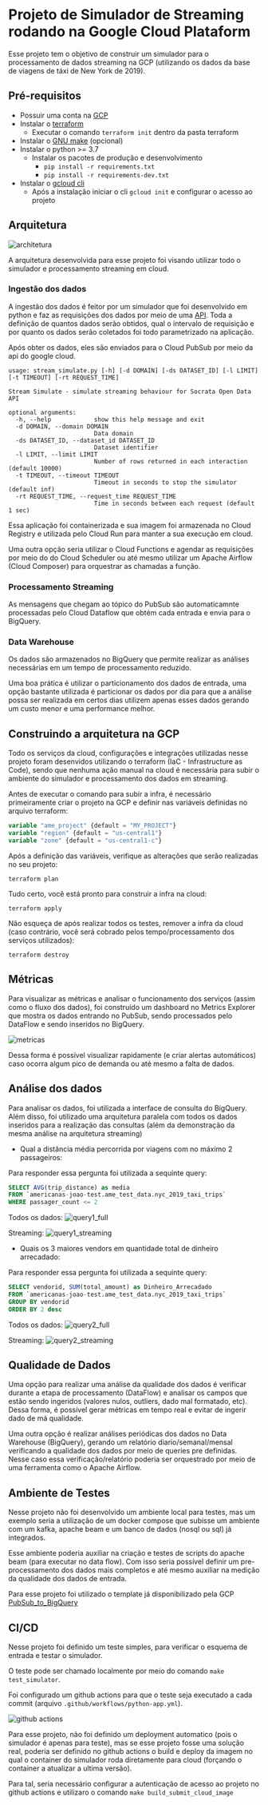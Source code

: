 # Projeto de Simulador de Streaming rodando na Google Cloud Plataform

Esse projeto tem o objetivo de construir um simulador para o processamento de dados streaming na GCP (utilizando os dados da base de viagens de táxi de New York de 2019).

## Pré-requisitos

- Possuir uma conta na [GCP](https://cloud.google.com/)
- Instalar o [terraform](https://www.terraform.io/)
  - Executar o comando `terraform init` dentro da pasta terraform
- Instalar o [GNU make](https://www.gnu.org/software/make/) (opcional)
- Instalar o python >= 3.7
  - Instalar os pacotes de produção e desenvolvimento
    - `pip install -r requirements.txt`
    - `pip install -r requirements-dev.txt`
- Instalar o [gcloud cli](https://cloud.google.com/sdk/docs/install)
  - Após a instalação iniciar o cli `gcloud init` e configurar o acesso ao projeto

## Arquitetura

![architetura](images/architecture.png)

A arquitetura desenvolvida para esse projeto foi visando utilizar todo o simulador e processamento streaming em cloud.

### Ingestão dos dados

A ingestão dos dados é feitor por um simulador que foi desenvolvido em python e faz as requisições dos dados por meio de uma [API](https://dev.socrata.com/foundry/data.cityofnewyork.us/2upf-qytp). Toda a definição de quantos dados serão obtidos, qual o intervalo de requisição e por quanto os dados serão coletados foi todo parametrizado na aplicação. 

Após obter os dados, eles são enviados para o Cloud PubSub por meio da api do google cloud.

```
usage: stream_simulate.py [-h] [-d DOMAIN] [-ds DATASET_ID] [-l LIMIT] [-t TIMEOUT] [-rt REQUEST_TIME]

Stream Simulate - simulate streaming behaviour for Socrata Open Data API

optional arguments:
  -h, --help            show this help message and exit
  -d DOMAIN, --domain DOMAIN
                        Data domain
  -ds DATASET_ID, --dataset_id DATASET_ID
                        Dataset identifier
  -l LIMIT, --limit LIMIT
                        Number of rows returned in each interaction (default 10000)
  -t TIMEOUT, --timeout TIMEOUT
                        Timeout in seconds to stop the simulator (default inf)
  -rt REQUEST_TIME, --request_time REQUEST_TIME
                        Time in seconds between each request (default 1 sec)
```

Essa aplicação foi containerizada e sua imagem foi armazenada no Cloud Registry e utilizada pelo Cloud Run para manter a sua execução em cloud.

Uma outra opção seria utilizar o Cloud Functions e agendar as requisições por meio do do Cloud Scheduler ou até mesmo utilizar um Apache Airflow (Cloud Composer) para orquestrar as chamadas a função.

### Processamento Streaming

As mensagens que chegam ao tópico do PubSub são automaticamnte processadas pelo Cloud Dataflow que obtém cada entrada e envia para o BigQuery.

### Data Warehouse

Os dados são armazenados no BigQuery que permite realizar as análises necessárias em um tempo de processamento reduzido.

Uma boa prática é utilizar o particionamento dos dados de entrada, uma opção bastante utilizada é particionar os dados por dia para que a análise possa ser realizada em certos dias utilizem apenas esses dados gerando um custo menor e uma performance melhor.

## Construindo a arquitetura na GCP

Todo os serviços da cloud, configurações e integrações utilizadas nesse projeto foram desenvidos utilizando o terraform (IaC - Infrastructure as Code), sendo que nenhuma ação manual na cloud é necessária para subir o ambiente do simulador e processamento dos dados em streaming.

Antes de executar o comando para subir a infra, é necessário primeiramente criar o projeto na GCP e definir nas variáveis definidas no arquivo terraform:

```terraform
variable "ame_project" {default = "MY_PROJECT"}
variable "region" {default = "us-central1"}
variable "zone" {default = "us-central1-c"}
```

Após a definição das variáveis, verifique as alterações que serão realizadas no seu projeto:

```shell
terraform plan
```

Tudo certo, você está pronto para construir a infra na cloud:

```shell
terraform apply
```

Não esqueça de após realizar todos os testes, remover a infra da cloud (caso contrário, você será cobrado pelos tempo/processamento dos serviços utilizados):

```shell
terraform destroy
```

## Métricas

Para visualizar as métricas e analisar o funcionamento dos serviços (assim como o fluxo dos dados), foi construído um dashboard no Metrics Explorer que mostra os dados entrando no PubSub, sendo processados pelo DataFlow e sendo inseridos no BigQuery.

![metricas](images/metricas.png)

Dessa forma é possível visualizar rapidamente (e criar alertas automáticos) caso ocorra algum pico de demanda ou até mesmo a falta de dados.

## Análise dos dados

Para analisar os dados, foi utilizada a interface de consulta do BigQuery. Além disso, foi utilizado uma arquitetura paralela com todos os dados inseridos para a realização das consultas (além da demonstração da mesma análise na arquitetura streaming)

- Qual a distância média percorrida por viagens com no máximo 2 passageiros:

Para responder essa pergunta foi utilizada a sequinte query:

```sql
SELECT AVG(trip_distance) as media 
FROM `americanas-joao-test.ame_test_data.nyc_2019_taxi_trips` 
WHERE passager_count <= 2
```

Todos os dados:
![query1_full](images/query1.png)

Streaming:
![query1_streaming](images/query1_streaming.png)

- Quais os 3 maiores vendors em quantidade total de dinheiro arrecadado:

Para responder essa pergunta foi utilizada a sequinte query:

```sql
SELECT vendorid, SUM(total_amount) as Dinheiro_Arrecadado 
FROM `americanas-joao-test.ame_test_data.nyc_2019_taxi_trips` 
GROUP BY vendorid
ORDER BY 2 desc
```

Todos os dados:
![query2_full](images/query2.png)

Streaming:
![query2_streaming](images/query2_streaming.png)

## Qualidade de Dados

Uma opção para realizar uma análise da qualidade dos dados é verificar durante a etapa de processamento (DataFlow) e analisar os campos que estão sendo ingeridos (valores nulos, outliers, dado mal formatado, etc). Dessa forma, é possível gerar métricas em tempo real e evitar de ingerir dado de má qualidade.

Uma outra opção é realizar análises periódicas dos dados no Data Warehouse (BigQuery), gerando um relatório diario/semanal/mensal verificando a qualidade dos dados por meio de queries pre definidas. Nesse caso essa verificação/relatório poderia ser orquestrado por meio de uma ferramenta como o Apache Airflow.

## Ambiente de Testes

Nesse projeto não foi desenvolvido um ambiente local para testes, mas um exemplo seria a utilização de um docker compose que subisse um ambiente com um kafka, apache beam e um banco de dados (nosql ou sql) já integrados.

Esse ambiente poderia auxiliar na criação e testes de scripts do apache beam (para executar no data flow). Com isso seria possível definir um pre-processamento dos dados mais completos e até mesmo auxiliar na medição da qualidade dos dados de entrada.

Para esse projeto foi utilizado o template já disponibilizado pela GCP [PubSub_to_BigQuery](https://cloud.google.com/dataflow/docs/guides/templates/provided-streaming)

## CI/CD

Nesse projeto foi definido um teste simples, para verificar o esquema de entrada e testar o simulador.

O teste pode ser chamado localmente por meio do comando `make test_simulator`.

Foi configurado um github actions para que o teste seja executado a cada commit (arquivo `.github/workflows/python-app.yml`).

![github actions](images/github_actions.png)

Para esse projeto, não foi definido um deployment automatico (pois o simulador é apenas para teste), mas se esse projeto fosse uma solução real, poderia ser definido no github actions o build e deploy da imagem no qual o container do simulador roda diretamente para cloud (forçando o container a atualizar a ultima versão). 

Para tal, seria necessário configurar a autenticação de acesso ao projeto no github actions e utilizaro o comando `make build_submit_cloud_image`
